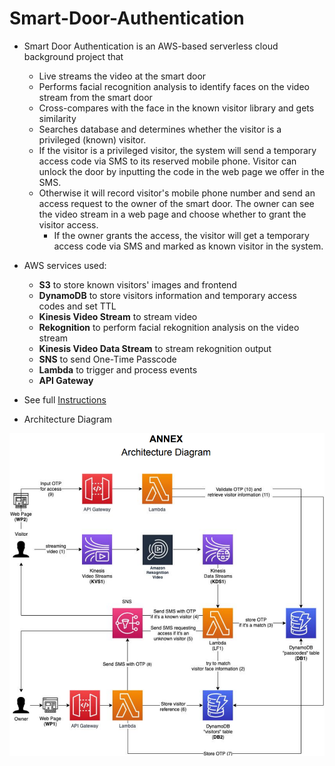 # Smart-Door-Authentication

- Smart Door Authentication is an AWS-based serverless cloud background project that
    - Live streams the video at the smart door
    - Performs facial recognition analysis to identify faces on the video stream from the smart door
    - Cross-compares with the face in the known visitor library and gets similarity
    - Searches database and determines whether the visitor is a privileged (known) visitor. 
    - If the visitor is a privileged visitor, the system will send a temporary access code via SMS to its reserved mobile phone. Visitor can unlock the door by inputting the code in the web page we offer in the SMS.
    - Otherwise it will record visitor's mobile phone number and send an access request to the owner of the smart door. The owner can see the video stream in a web page and choose whether to grant the visitor access. 
        - If the owner grants the access, the visitor will get a temporary access code via SMS and marked as known visitor in the system.

- AWS services used:
    - **S3** to store known visitors' images and frontend
    - **DynamoDB** to store visitors information and temporary access codes and set TTL
    - **Kinesis Video Stream** to stream video
    - **Rekognition** to perform facial rekognition analysis on the video stream
    - **Kinesis Video Data Stream** to stream rekognition output
    - **SNS** to send One-Time Passcode
    - **Lambda** to trigger and process events
    - **API Gateway**

- See full [Instructions](Instruction.pdf)

- Architecture Diagram

![overview](architecture.png)
